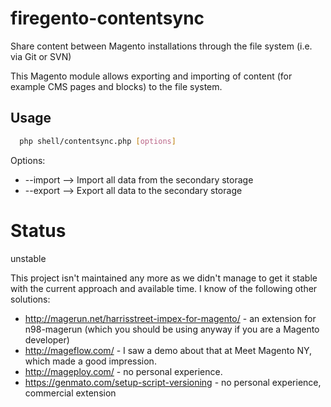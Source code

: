 firegento-contentsync
=====================

Share content between Magento installations through the file system (i.e. via Git or SVN)

This Magento module allows exporting and importing of content (for example CMS pages and blocks)
to the file system.

Usage
---

``` sh
  php shell/contentsync.php [options]
```
Options:

- --import --> Import all data from the secondary storage
- --export --> Export all data to the secondary storage



Status
=====================
unstable

This project isn't maintained any more as we didn't manage to get it stable with the current approach and available time. I know of the following other solutions:

- http://magerun.net/harrisstreet-impex-for-magento/ - an extension for n98-magerun (which you should be using anyway if you are a Magento developer)
- http://mageflow.com/ - I saw a demo about that at Meet Magento NY, which made a good impression.
- http://mageploy.com/ - no personal experience.
- https://genmato.com/setup-script-versioning - no personal experience, commercial extension
